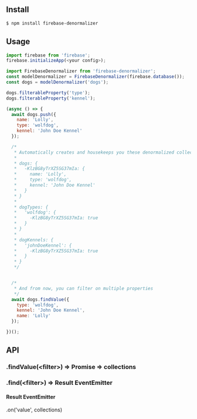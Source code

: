 ## Install
```bash
$ npm install firebase-denormalizer
```

## Usage
```javascript
import firebase from 'firebase';
firebase.initializeApp(<your config>);

import FirebaseDenormalizer from 'firebase-denormalizer';
const modelDenormalizer = FirebaseDenormalizer(firebase.database());
const dogs = modelDenormalizer('dogs');

dogs.filterableProperty('type');
dogs.filterableProperty('kennel');

(async () => {
  await dogs.push({
    name: 'Lolly',
    type: 'wolfdog',
    kennel: 'John Doe Kennel'
  });

  /*
   * Automatically creates and housekeeps you these denormalized collections:
   *
   * dogs: {
   *   -KlzBG8yTrXZ5SG37mIa: {
   *     name: 'Lolly',
   *     type: 'wolfdog',
   *     kennel: 'John Doe Kennel'
   *   }
   * }
   *
   * dogTypes: {
   *   'wolfdog': {
   *     -KlzBG8yTrXZ5SG37mIa: true
   *   }
   * }
   *
   * dogKennels: {
   *   'johnDoeKennel': {
   *     -KlzBG8yTrXZ5SG37mIa: true
   *   }
   * }
   */


  /*
   * And from now, you can filter on multiple properties
   */
  await dogs.findValue({
    type: 'wolfdog',
    kennel: 'John Doe Kennel',
    name: 'Lolly'
  });

})();
```

## API
### .findValue(\<filter\>) => Promise => collections
### .find(\<filter\>) => Result EventEmitter

#### Result EventEmitter
.on('value', collections)
